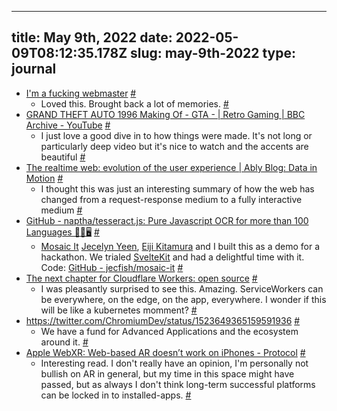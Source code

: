 
---
title: May 9th, 2022 
date: 2022-05-09T08:12:35.178Z
slug: may-9th-2022
type: journal
---
* [I'm a fucking webmaster](https://justinjackson.ca/webmaster/) [#](#627a64fa-999b-4135-a921-b46acdbffd7d)
  * Loved this. Brought back a lot of memories. [#](#627a64fa-5fb3-44ac-a228-2672e580f0ed)
* [GRAND THEFT AUTO 1996 Making Of - GTA - | Retro Gaming | BBC Archive - YouTube](https://www.youtube.com/watch?v=7vWSi44ZTSw) [#](#627a64fa-a61f-44ab-8c2d-f8a8f48bee2c)
  * I just love a good dive in to how things were made. It's not long or particularly deep video but it's nice to watch and the accents are beautiful [#](#627a64fa-fe6d-4334-ab7a-aebab2d9622f)
* [The realtime web: evolution of the user experience | Ably Blog: Data in Motion](https://ably.com/blog/the-realtime-web-evolution-of-the-user-experience) [#](#627a64fa-1398-47b0-aa2a-4dc0838a46a7)
  * I thought this was just an interesting summary of how the web has changed from a request-response medium to a fully interactive medium [#](#627a64fa-a37b-44c6-9e43-4a37e9766010)
* [GitHub - naptha/tesseract.js: Pure Javascript OCR for more than 100 Languages 📖🎉🖥](https://github.com/naptha/tesseract.js) [#](#627a64fa-9999-44fa-a308-148e8c944eaf)
  * [Mosaic It](https://mosaic-it.vercel.app/) [Jecelyn Yeen](../entry/jecelyn-yeen), [Eiji Kitamura](../entry/eiji-kitamura) and I built this as a demo for a hackathon. We trialed [SvelteKit](../entry/sveltekit) and had a delightful time with it. Code: [GitHub - jecfish/mosaic-it](https://github.com/jecfish/mosaic-it) [#](#627a64fa-6e70-4005-bf43-dfc346ecbb91)
* [The next chapter for Cloudflare Workers: open source](https://blog.cloudflare.com/workers-open-source-announcement/) [#](#627a64fa-9884-4781-95c3-eed14ef409bc)
  * I was pleasantly surprised to see this. Amazing. ServiceWorkers can be everywhere, on the edge, on the app, everywhere. I wonder if this will be like a kubernetes momment? [#](#627a64fa-7412-4ccc-874a-8e604e8f0301)
* https://twitter.com/ChromiumDev/status/1523649365159591936 [#](#627a64fa-774a-4c54-9619-5668514793b3)
  * We have a fund for Advanced Applications and the ecosystem around it. [#](#627a64fa-729a-468c-ad2f-99f880bbb178)
* [Apple WebXR: Web-based AR doesn’t work on iPhones - Protocol](https://www.protocol.com/entertainment/apple-webxr-ar-ios-iphone) [#](#627a64fa-01f8-423b-a000-516b4e8f9b0a)
  * Interesting read. I don't really have an opinion, I'm personally not bullish on AR in general, but my time in this space might have passed, but as always I don't think long-term successful platforms can be locked in to installed-apps. [#](#627a64fa-d485-435f-8dd4-319e34936372)

